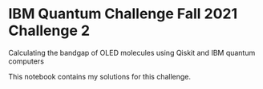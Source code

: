 # IBM Quantum Challenge Fall 2021 Challenge 2
Calculating the bandgap of OLED molecules using Qiskit and IBM quantum computers

This notebook contains my solutions for this challenge.
